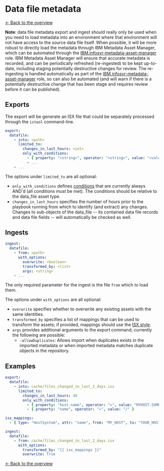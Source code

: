 # Data file metadata

[<- Back to the overview](../README.md)

**Note**: data file metadata export and ingest should really only be used when you need to load metadata into an environment where that environment will not have access to the source data file itself.  When possible, it will be more robust to directly load the metadata through IBM Metadata Asset Manager, which can be automated through the [IBM.infosvr-metadata-asset-manager](https://galaxy.ansible.com/IBM/infosvr-metadata-asset-manager) role.  IBM Metadata Asset Manager will ensure that accurate metadata is recorded, and can be periodically refreshed (re-ingested) to be kept up-to-date, including staging potentially destructive changes for review.  The re-ingesting is handled automatically as part of the [IBM.infosvr-metadata-asset-manager](https://galaxy.ansible.com/IBM/infosvr-metadata-asset-manager) role, so can also be automated (and will warn if there is a potentially destructive change that has been stage and requires review before it can be published).

## Exports

The export will be generate an ISX file that could be separately processed through the `istool` command-line.

```yml
export:
  datafile:
    - into: <path>
      limited_to:
        changes_in_last_hours: <int>
        only_with_conditions:
          - { property: "<string>", operator: "<string>", value: "<value>" }
          - ...
    - ...
```

The options under `limited_to` are all optional:

- `only_with_conditions` defines [conditions](conditions.md) that are currently always AND'd (all conditions must be met). The conditions should be relative to the data_file asset type.
- `changes_in_last_hours` specifies the number of hours prior to the playbook running from which to identify (and extract) any changes. Changes to sub-objects of the data_file -- its contained data file records and data file fields -- will automatically be checked as well.

## Ingests

```yml
ingest:
  datafile:
    - from: <path>
      with_options:
        overwrite: <boolean>
        transformed_by: <list>
        args: <string>
    - ...
```

The only required parameter for the ingest is the file `from` which to load them.

The options under `with_options` are all optional:

- `overwrite` specifies whether to overwrite any existing assets with the same identities.
- `transformed_by` specifies a list of mappings that can be used to transform the assets; if provided, mappings should use the [ISX style](mappings.md#isx-style).
- `args` provides additional arguments to the export command; currently the following are possible:
  - `-allowDuplicates`: Allows import when duplicates exists in the imported metadata or when imported metadata matches duplicate objects in the repository.

## Examples

```yml
export:
  datafile:
    - into: cache/files_changed_in_last_2_days.isx
      limited_to:
        changes_in_last_hours: 48
        only_with_conditions:
          - { property: "host.name", operator: "=", value: "MYHOST.SOMEWHERE.COM" }
          - { property: "name", operator: "=", value: "/" }

isx_mappings:
  - { type: "HostSystem", attr: "name", from: "MY_HOST", to: "YOUR_HOST" }

ingest:
  datafile:
    - from: cache/files_changed_in_last_2_days.isx
      with_options:
        transformed_by: "{{ isx_mappings }}"
        overwrite: True
```

[<- Back to the overview](../README.md)
